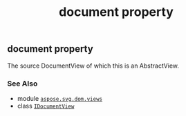 ﻿---
title: document property
second_title: Aspose.SVG for Python via .NET API References
description: 
type: docs
weight: 40
url: /python-net/aspose.svg.dom.views/idocumentview/document/
is_root: false
---

## document property


The source DocumentView of which this is an AbstractView.

### See Also
* module [`aspose.svg.dom.views`](../../)
* class [`IDocumentView`](/svg/python-net/aspose.svg.dom.views/idocumentview)
